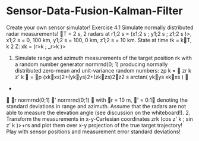 # Sensor-Data-Fusion-Kalman-Filter

Create your own sensor simulator!
Exercise 4.1
Simulate normally distributed radar measurements!
T = 2 s, 2 radars at r1;2
s = (x1;2
s ; y1;2
s ; z1;2
s )>,
x1;2
s = 0, 100 km, y1;2
s = 100, 0 km, z1;2
s = 10 km.
State at time tk = kT, k 2 Z: xk = (r>k
; _r>k
)>
1. Simulate range and azimuth measurements of the target position rk with a random number
generator normrnd(0; 1) producing normally distributed zero-mean and unit-variance
random numbers:
zp
k =

zr
k
z'
k

=
p
(xk􀀀xs)2+(yk􀀀ys)2+(zk􀀀zs)2􀀀z2
s
arctan( yk􀀀ys
xk􀀀xs
)

+

r normrnd(0;1)
' normrnd(0;1)

with r = 10 m, ' = 0:1 denoting the standard deviations in range and azimuth. Assume
that the radars are not able to measure the elevation angle (see discussion on the
whiteboard!).
2. Transform the measurements in x-y-Cartesian coordinates zrk
(cos z'
k ; sin z'
k )>+rs and
plot them over x-y projection of the true target trajectory! Play with sensor positions and
measurement error standard deviations!

